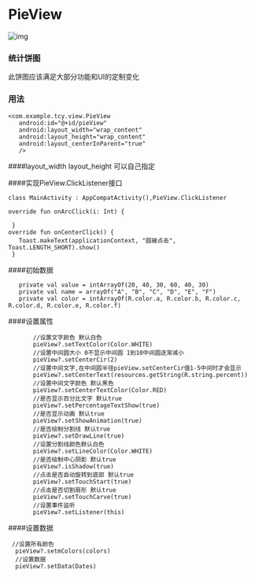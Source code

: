 # PieView

 ![img](https://github.com/tangchaoyu/PieView/blob/master/715FB68A0D61AD1877799D6FB15FAB16.gif)
 
 ### 统计饼图
 
 此饼图应该满足大部分功能和UI的定制变化
 
 ### 用法
 
 ```
 <com.example.tcy.view.PieView
    android:id="@+id/pieView"
    android:layout_width="wrap_content"
    android:layout_height="wrap_content"
    android:layout_centerInParent="true"
    />
```
####layout_width layout_height 可以自己指定
 
####实现PieView.ClickListener接口
 ```
 class MainActivity : AppCompatActivity(),PieView.ClickListener
 
 override fun onArcClick(i: Int) {

  }
 override fun onCenterClick() {
    Toast.makeText(applicationContext, "圆被点击", Toast.LENGTH_SHORT).show()
  }
 
```
 ####初始数据
 ```
    private val value = intArrayOf(20, 40, 30, 60, 40, 30)
    private val name = arrayOf("A", "B", "C", "D", "E", "F")
    private val color = intArrayOf(R.color.a, R.color.b, R.color.c, R.color.d, R.color.e, R.color.f)
```
####设置属性
 ```
        //设置文字颜色 默认白色
        pieView?.setTextColor(Color.WHITE)
        //设置中间圆大小 0不显示中间圆 1到10中间圆逐渐减小
        pieView?.setCenterCir(2)
        //设置中间文字,在中间圆半径pieView.setCenterCir值1-5中间时才会显示
        pieView?.setCenterText(resources.getString(R.string.percent))
        //设置中间文字颜色 默认黑色
        pieView?.setCenterTextColor(Color.RED)
        //是否显示百分比文字 默认true
        pieView?.setPercentageTextShow(true)
        //是否显示动画 默认true
        pieView?.setShowAnimation(true)
        //是否绘制分割线 默认true
        pieView?.setDrawLine(true)
        //设置分割线颜色默认白色
        pieView?.setLineColor(Color.WHITE)
        //是否绘制中心阴影 默认true
        pieView?.isShadow(true)
        //点击是否自动旋转到底部 默认true
        pieView?.setTouchStart(true)
        //点击是否切割扇形 默认true
        pieView?.setTouchCarve(true)
        //设置事件监听
        pieView?.setListener(this)
```

 ####设置数据
```
 //设置所有颜色
  pieView?.setmColors(colors)
  //设置数据
  pieView?.setData(Dates)
```
